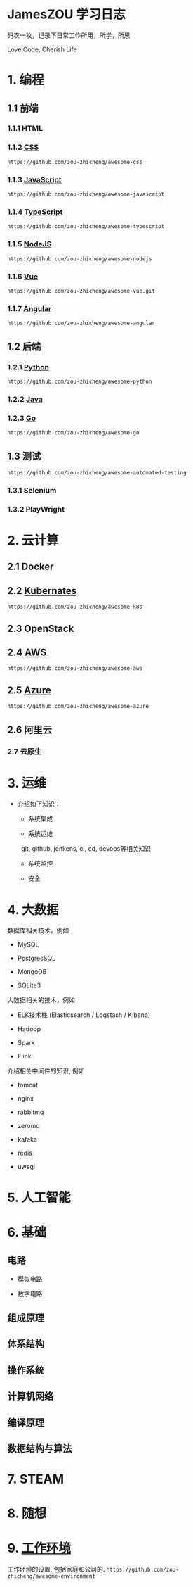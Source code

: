 # JamesZOU 学习日志

码农一枚，记录下日常工作所用，所学，所思

Love Code, Cherish Life

# 1. 编程

## 1.1 前端

### 1.1.1 HTML

### 1.1.2 [CSS](https://github.com/zou-zhicheng/awesome-css)
`https://github.com/zou-zhicheng/awesome-css`   

### 1.1.3 [JavaScript](https://github.com/zou-zhicheng/awesome-javascript)
`https://github.com/zou-zhicheng/awesome-javascript`

### 1.1.4 [TypeScript](https://github.com/zou-zhicheng/awesome-typescript)
`https://github.com/zou-zhicheng/awesome-typescript`

### 1.1.5 [NodeJS](https://github.com/zou-zhicheng/awesome-nodejs)
`https://github.com/zou-zhicheng/awesome-nodejs`

### 1.1.6 [Vue](https://github.com/zou-zhicheng/awesome-vue.git)
`https://github.com/zou-zhicheng/awesome-vue.git`

### 1.1.7 [Angular](https://github.com/zou-zhicheng/awesome-angular)
`https://github.com/zou-zhicheng/awesome-angular`

## 1.2 后端

### 1.2.1 [Python](python/index.md)
`https://github.com/zou-zhicheng/awesome-python`   

### 1.2.2 [Java](java/index.md)

### 1.2.3 [Go](go/index.md)
`https://github.com/zou-zhicheng/awesome-go`

## 1.3 测试
`https://github.com/zou-zhicheng/awesome-automated-testing`   

### 1.3.1 Selenium

### 1.3.2 PlayWright

# 2. 云计算

## 2.1 Docker

## 2.2 [Kubernates](https://github.com/zou-zhicheng/awesome-k8s)
`https://github.com/zou-zhicheng/awesome-k8s`

## 2.3 OpenStack

## 2.4 [AWS](https://github.com/zou-zhicheng/awesome-aws)
`https://github.com/zou-zhicheng/awesome-aws`  

## 2.5 [Azure](https://github.com/zou-zhicheng/awesome-azure)
`https://github.com/zou-zhicheng/awesome-azure`

## 2.6 阿里云

### 2.7 云原生



# 3. 运维

- 介绍如下知识：
  
  - 系统集成
  
  - 系统运维
  
    git, github, jenkens, ci, cd, devops等相关知识
  
  - 系统监控
  
  - 安全

# 4. 大数据

数据库相关技术，例如

- MySQL

- PostgresSQL

- MongoDB

- SQLite3

大数据相关的技术，例如

- ELK技术栈 (Elasticsearch / Logstash / Kibana)

- Hadoop

- Spark

- Flink

介绍相关中间件的知识, 例如

- tomcat

- nginx

- rabbitmq

- zeromq

- kafaka

- redis

- uwsgi

# 5. 人工智能

# 6. 基础

## 电路

- 模拟电路

- 数字电路

## 组成原理

## 体系结构

## 操作系统

## 计算机网络

## 编译原理

## 数据结构与算法

# 7. STEAM

# 8. 随想

# 9. [工作环境](https://github.com/zou-zhicheng/awesome-environment)
工作环境的设置, 包括家庭和公司的. 
`https://github.com/zou-zhicheng/awesome-environment`   